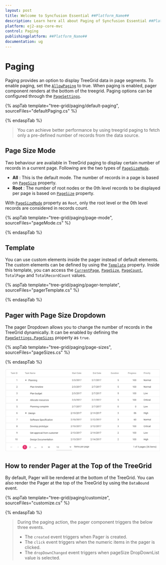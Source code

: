```yaml
---
layout: post
title: Welcome to Syncfusion Essential ##Platform_Name##
description: Learn here all about Paging of Syncfusion Essential ##Platform_Name## widgets based on HTML5 and jQuery.
platform: ej2-asp-core-mvc
control: Paging
publishingplatform: ##Platform_Name##
documentation: ug
---
```



# Paging

Paging provides an option to display TreeGrid data in page segments. To enable paging, set the [`AllowPaging`](https://help.syncfusion.com/cr/cref_files/aspnetcore-js2/Syncfusion.EJ2~Syncfusion.EJ2.TreeGrid.TreeGrid~AllowPaging.html) to true. When paging is enabled, pager component renders at the bottom of the treegrid.
Paging options can be configured through the [`PageSettings`](https://help.syncfusion.com/cr/cref_files/aspnetcore-js2/Syncfusion.EJ2~Syncfusion.EJ2.TreeGrid.TreeGrid~PageSettings.html).

{% aspTab template="tree-grid/paging/default-paging", sourceFiles="defaultPaging.cs" %}

{% endaspTab %}

> You can achieve better performance by using treegrid paging to fetch only a pre-defined number of records from the data source.

## Page Size Mode

Two behaviour are available in TreeGrid paging to display certain number of records in a current page. Following are the two types of [`PageSizeMode`](https://help.syncfusion.com/cr/cref_files/aspnetcore-js2/Syncfusion.EJ2~Syncfusion.EJ2.TreeGrid.TreeGridPageSettings~PageSizeMode.html).

* **All** : This is the default mode. The number of records in a page is based on [`PageSize`](https://help.syncfusion.com/cr/cref_files/aspnetcore-js2/Syncfusion.EJ2~Syncfusion.EJ2.TreeGrid.TreeGridPageSettings~PageSize.html) property.
* **Root** : The number of root nodes or the 0th level records to be displayed per page is based on [`PageSize`](https://help.syncfusion.com/cr/cref_files/aspnetcore-js2/Syncfusion.EJ2~Syncfusion.EJ2.TreeGrid.TreeGridPageSettings~PageSize.html) property.

With [`PageSizeMode`](https://help.syncfusion.com/cr/cref_files/aspnetcore-js2/Syncfusion.EJ2~Syncfusion.EJ2.TreeGrid.TreeGridPageSettings~PageSizeMode.html) property as `Root`, only the root level or the 0th level records are considered in records count.

{% aspTab template="tree-grid/paging/page-mode", sourceFiles="pageMode.cs" %}

{% endaspTab %}

## Template

You can use custom elements inside the pager instead of default elements.
The custom elements can be defined by using the [`Template`](https://help.syncfusion.com/cr/cref_files/aspnetcore-js2/Syncfusion.EJ2~Syncfusion.EJ2.TreeGrid.TreeGridPageSettings~Template.html) property.
Inside this template, you can access the [`CurrentPage`](https://help.syncfusion.com/cr/cref_files/aspnetcore-js2/Syncfusion.EJ2~Syncfusion.EJ2.TreeGrid.TreeGridPageSettings~CurrentPage.html), [`PageSize`](https://help.syncfusion.com/cr/cref_files/aspnetcore-js2/Syncfusion.EJ2~Syncfusion.EJ2.TreeGrid.TreeGridPageSettings~PageSize.html), [`PageCount`](https://help.syncfusion.com/cr/cref_files/aspnetcore-js2/Syncfusion.EJ2~Syncfusion.EJ2.TreeGrid.TreeGridPageSettings~PageCount.html), `TotalPage` and `TotalRecordCount` values.

{% aspTab template="tree-grid/paging/pager-template", sourceFiles="pagerTemplate.cs" %}

{% endaspTab %}

## Pager with Page Size Dropdown

The pager Dropdown allows you to change the number of records in the TreeGrid dynamically. It can be enabled by defining the [`PageSettings.PageSizes`](https://help.syncfusion.com/cr/cref_files/aspnetcore-js2/Syncfusion.EJ2~Syncfusion.EJ2.TreeGrid.TreeGridPageSettings~PageSizes.html) property as `true`.

{% aspTab template="tree-grid/paging/page-sizes", sourceFiles="pageSizes.cs" %}

{% endaspTab %}

![Page size dropdown](images/pagesizes.png)

## How to render Pager at the Top of the TreeGrid

By default, Pager will be rendered at the bottom of the TreeGrid. You can also render the Pager at the top of the TreeGrid by using the `DataBound` event.

{% aspTab template="tree-grid/paging/customize", sourceFiles="customize.cs" %}

{% endaspTab %}

> During the paging action, the pager component triggers the below three events.
> * The `created` event triggers when Pager is created.
> * The `click` event triggers when the numeric items in the pager is clicked.
> * The `dropDownChanged` event triggers when pageSize DropDownList value is selected.